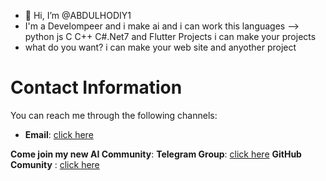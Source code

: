 - 👋 Hi, I’m @ABDULHODIY1
-  I'm a Develompeer and i make ai and i can work this languages --> python js C C++ C#.Net7 and Flutter Projects i can make your projects
-  what do you want? i can make your web site and anyother project 

# Contact Information

You can reach me through the following channels:

- **Email**: [click here](mailto:muhiddinovabdulhodiy2@gmail.com)

**Come join my new AI Community**:
**Telegram Group**: [click here](https://t.me/python_ai_group)
**GitHub Comunity** : [click here](https://github.com/CodeComunty)
